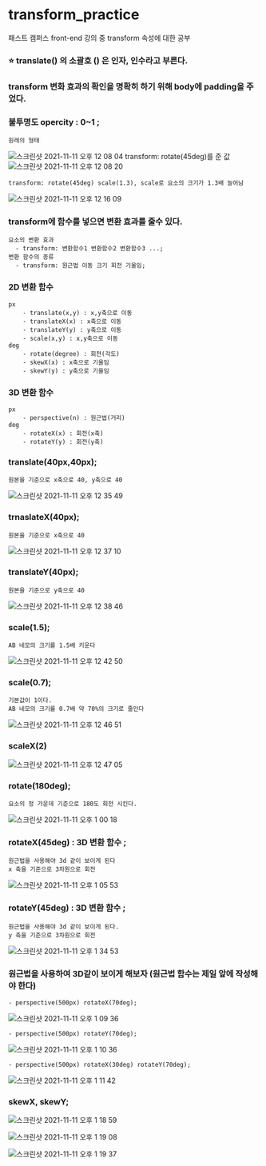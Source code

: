 # transform_practice

패스트 캠퍼스 front-end 강의 중 transform 속성에 대한 공부

### ⭐️ translate() 의 소괄호 () 은 인자, 인수라고 부른다.

### transform 변화 효과의 확인을 명확히 하기 위해 body에 padding을 주었다.

### 불투명도 opercity : 0~1 ;


    원래의 형태
   ![스크린샷 2021-11-11 오후 12 08 04](https://user-images.githubusercontent.com/88579497/141236866-2b30d097-d2ed-43bd-8aba-798a642854a5.png)
    transform: rotate(45deg)를 준 값
  ![스크린샷 2021-11-11 오후 12 08 20](https://user-images.githubusercontent.com/88579497/141236891-a089179e-cf37-49c3-9b6b-a1864979a363.png)
  
    transform: rotate(45deg) scale(1.3), scale로 요소의 크기가 1.3배 늘어남
  ![스크린샷 2021-11-11 오후 12 16 09](https://user-images.githubusercontent.com/88579497/141236914-99d3fa87-bcc2-475c-9fdf-cac688ddf02e.png)


### transform에 함수를 넣으면 변환 효과를 줄수 있다.

    요소의 변환 효과
      - transform: 변환함수1 변환함수2 변환함수3 ...;
    변환 함수의 종류
      - transform: 원근법 이동 크기 회전 기울임;

### 2D 변환 함수

    px
    	- translate(x,y) : x,y축으로 이동
    	- translateX(x)	: x축으로 이동
    	- translateY(y) : y축으로 이동
    	- scale(x,y) : x,y축으로 이동
    deg
    	- rotate(degree) : 회전(각도)
    	- skewX(x) : x축으로 기울임
    	- skewY(y) : y축으로 기울임

### 3D 변환 함수

    px
    	- perspective(n) : 원근법(거리)
    deg
    	- rotateX(x) : 회전(x축)
    	- rotateY(y) : 회전(y축)

### translate(40px,40px);

    원본을 기준으로 x축으로 40, y축으로 40
  ![스크린샷 2021-11-11 오후 12 35 49](https://user-images.githubusercontent.com/88579497/141236970-6114b6a0-79b0-46f0-b35f-5cafdfa5ea30.png)
  	

### trnaslateX(40px);

    원본을 기준으로 x축으로 40
 ![스크린샷 2021-11-11 오후 12 37 10](https://user-images.githubusercontent.com/88579497/141236992-0f82d6f0-d941-472e-ae3a-3e877a47b0a9.png)


### translateY(40px);

    원본을 기준으로 y축으로 40
  ![스크린샷 2021-11-11 오후 12 38 46](https://user-images.githubusercontent.com/88579497/141237010-09a57414-dbf3-428f-9a9d-0d5dc861cc7b.png)
  	

### scale(1.5);
    AB 네모의 크기를 1.5배 키운다
 ![스크린샷 2021-11-11 오후 12 42 50](https://user-images.githubusercontent.com/88579497/141237052-3c01802c-1f60-43b7-9f58-73e0bb6e5ad8.png)


### scale(0.7);

    기본값이 1이다.
    AB 네모의 크기를 0.7배 약 70%의 크기로 줄인다
  ![스크린샷 2021-11-11 오후 12 46 51](https://user-images.githubusercontent.com/88579497/141237088-86bebd92-4113-46e1-b16e-7bbd74357215.png)
  
    

### scaleX(2)

  ![스크린샷 2021-11-11 오후 12 47 05](https://user-images.githubusercontent.com/88579497/141237100-c261ca27-cce3-4e44-b81e-ebf67869c97a.png)
 

### rotate(180deg);

    요소의 정 가운데 기준으로 180도 회전 시킨다.

![스크린샷 2021-11-11 오후 1 00 18](https://user-images.githubusercontent.com/88579497/141237144-ca32bce2-c16f-447d-a576-cfeb7e530050.png)
    	

### rotateX(45deg) : 3D 변환 함수 ;

    원근법을 사용해야 3d 같이 보이게 된다
    x 축을 기준으로 3차원으로 회전
    
![스크린샷 2021-11-11 오후 1 05 53](https://user-images.githubusercontent.com/88579497/141237176-deffb40c-1a38-46d2-8c2b-40d195d70a56.png)
  

### rotateY(45deg) : 3D 변환 함수 ;

    원근법을 사용해야 3d 같이 보이게 된다.
    y 축을 기준으로 3차원으로 회전
    
![스크린샷 2021-11-11 오후 1 34 53](https://user-images.githubusercontent.com/88579497/141237773-73ab54c4-7149-41ec-9583-9b6873f9f9f1.png)

  

### 원근법을 사용하여 3D같이 보이게 해보자 (원근법 함수는 제일 앞에 작성해야 한다)

    - perspective(500px) rotateX(70deg);
    
  ![스크린샷 2021-11-11 오후 1 09 36](https://user-images.githubusercontent.com/88579497/141237183-ca2e088f-bab7-4ede-8802-f7ec3b474124.png)

    - perspective(500px) rotateY(70deg);
    
  ![스크린샷 2021-11-11 오후 1 10 36](https://user-images.githubusercontent.com/88579497/141237192-28e41a8a-c543-422c-afdb-e1edff36e3d4.png)
 

    - perspective(500px) rotateX(30deg) rotateY(70deg);
  ![스크린샷 2021-11-11 오후 1 11 42](https://user-images.githubusercontent.com/88579497/141237443-8f48aee5-51df-486a-a523-3e4add249483.png)


   

### skewX, skewY;
![스크린샷 2021-11-11 오후 1 18 59](https://user-images.githubusercontent.com/88579497/141237376-2edda1ad-eb66-46c2-b7c4-6b0d8c24bbb8.png)

![스크린샷 2021-11-11 오후 1 19 08](https://user-images.githubusercontent.com/88579497/141237234-96e97891-a5e1-445d-ab5d-3a56b118751b.png)

![스크린샷 2021-11-11 오후 1 19 37](https://user-images.githubusercontent.com/88579497/141237240-e02cdd6b-698b-4f20-aa5e-84d78c7f5e61.png)





